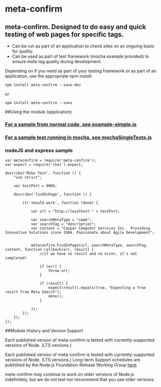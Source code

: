 # meta-confirm

<!-- [![Build Status](https://travis-ci.org/CasparComputer/meta-confirm.svg)](https://travis-ci.org/CasparComputer/meta-confirm)

[View Build Queue in Travis CI](https://travis-ci.org/CasparComputer/meta-confirm)
 -->
## meta-confirm.  Designed to do easy and quick testing of web pages for specific tags.

* Can be run as part of an application to check sites on an ongoing basis for quality.
* Can be used as part of test framework (mocha example provided) to ensure meta tag quality during development.

Depending on if you need as part of your testing framework or as part of an application, use the appropriate npm install:

```
npm install meta-confirm --save-dev
```

or

```
npm install meta-confirm --save
```
     
##Using the module (application)
    
### [For a sample from normal code, see example-simple.js](https://github.com/CasparComputer/meta-confirm/blob/master/examples/example-simple.js)

### [For a sample test running in mocha, see mochaSingleTests.js](https://github.com/CasparComputer/meta-confirm/blob/master/test/mochaSingleTests.js)

### nodeJS and express sample


    var metaconfirm = require('meta-confirm');
    var expect = require('chai').expect;
        
    describe('Mike Test', function () {
        "use strict";
    
        var testPort = 9005;
    
        describe('findInPage', function () {
    
            it('should work', function (done) {
    
                var url = "http://localhost:" + testPort;
    
                var searchMetaType = "name";
                var searchTag = "description";
                var content = "Caspar Computer Services Inc.  Providing Innovative Solutions since 1984. Passionate about Agile Development";
    
    
                metaconfirm.FindInPage(url, searchMetaType, searchTag, content, function callback(err, result) {
                    //if we have no result and no error, it's not completed!
    
                    if (err) {
                        throw err;
                    }
    
                    if (result) {
                        expect(result).equals(true, "Expecting a True result from Meta Search");
                        done();
                    }
    
                });
            });
        });
    });


##Module History and Version Support

Each published version of meta-confirm is tested with currently-supported versions of Node. (LTS versions.)

Each published version of meta-confirm is tested with currently-supported versions of Node. (LTS versions.) Long-term Support schedules are published by the Node.js Foundation Release Working Group [here](https://github.com/nodejs/Release).

meta-confirm may continue to work on older versions of Node.js indefinitely; but we do not test nor recommend that you use older versions.

<!-- To see which versiofns of Node we test on, in both Windows and Linux environments, see our [Travis-CI build record](https://travis-ci.org/CasparComputer/meta-confirm). -->
